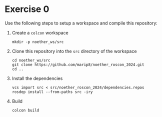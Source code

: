 # Exercise 0

Use the following steps to setup a workspace and compile this repository:

1. Create a `colcon` workspace
    ```commandLine
    mkdir -p noether_ws/src
    ```

1. Clone this repository into the `src` directory of the workspace
    ```commandLine
    cd noether_ws/src
    git clone https://github.com/marip8/noether_roscon_2024.git
    cd ..
    ```

1. Install the dependencies
    ```commandLine
    vcs import src < src/noether_roscon_2024/dependencies.repos
    rosdep install --from-paths src -iry
    ```

1. Build
    ```
    colcon build
    ```
